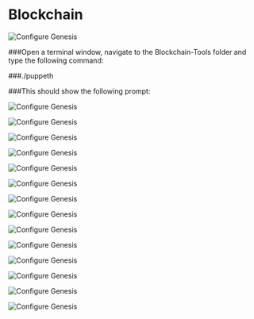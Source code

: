 # Blockchain

![Configure Genesis](Screenshots/Node-account-setup.PNG)

###Open a terminal window, navigate to the Blockchain-Tools folder and type the following command:

###./puppeth

###This should show the following prompt:

![Configure Genesis](Screenshots/puppeth-setup-1.PNG)

![Configure Genesis](Screenshots/Configure-Genesis.PNG)

![Configure Genesis](Screenshots/Export-genesis.PNG)

![Configure Genesis](Screenshots/Initialize-Nodes.PNG)

![Configure Genesis](Screenshots/TX-Broadcast.PNG)

![Configure Genesis](Screenshots/UTC-select.PNG)

![Configure Genesis](Screenshots/confirm-transaction.PNG)

![Configure Genesis](Screenshots/homework-node-1-mining.PNG)

![Configure Genesis](Screenshots/homework-node-2-LFP.PNG)

![Configure Genesis](Screenshots/homework-node-2.PNG)

![Configure Genesis](Screenshots/keystore-file-select.PNG)

![Configure Genesis](Screenshots/send-transaction.PNG)

![Configure Genesis](Screenshots/custom-node.PNG)

![Configure Genesis](Screenshots/successful-transaction.PNG)

